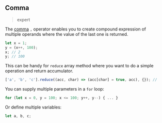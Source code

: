 ## Comma

> expert

The [comma](https://developer.mozilla.org/en-US/docs/Web/JavaScript/Reference/Operators/Comma_Operator) `,` operator enables you to create compound expression of multiple operands where the value of the last one is returned.

```js
let x = 1;
y = (x++, 100);
x; // 2
y; // 100
```

This can be handy for `reduce` array method where you want to do a simple operation and return accumulator.
```js
['a', 'b', 'c'].reduce((acc, char) => (acc[char] = true, acc), {}); // { a: true, b: true, c: true }
```

You can supply multiple parameters in a `for` loop:
```js
for (let x = 0, y = 100; x <= 100; y++, y--) { ... }
```

Or define multiple variables:
```js
let a, b, c;
```
